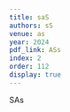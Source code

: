 ```yaml
---
title: saS
authors: sS
venue: as
year: 2024
pdf_link: ASs
index: 2
order: 112
display: true
---
```

SAs
